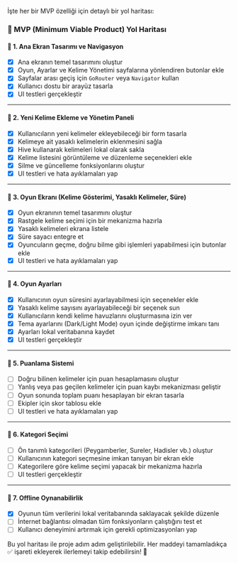 İşte her bir MVP özelliği için detaylı bir yol haritası:

### 🔹 MVP (Minimum Viable Product) Yol Haritası

#### 📌 1. Ana Ekran Tasarımı ve Navigasyon
- [x] Ana ekranın temel tasarımını oluştur  
- [x] Oyun, Ayarlar ve Kelime Yönetimi sayfalarına yönlendiren butonlar ekle  
- [x] Sayfalar arası geçiş için `GoRouter` veya `Navigator` kullan  
- [x] Kullanıcı dostu bir arayüz tasarla   
- [x] UI testleri gerçekleştir  

---

#### 📌 2. Yeni Kelime Ekleme ve Yönetim Paneli
- [x] Kullanıcıların yeni kelimeler ekleyebileceği bir form tasarla  
- [x] Kelimeye ait yasaklı kelimelerin eklenmesini sağla  
- [x] Hive kullanarak kelimeleri lokal olarak sakla  
- [x] Kelime listesini görüntüleme ve düzenleme seçenekleri ekle  
- [x] Silme ve güncelleme fonksiyonlarını oluştur  
- [x] UI testleri ve hata ayıklamaları yap  

---

#### 📌 3. Oyun Ekranı (Kelime Gösterimi, Yasaklı Kelimeler, Süre)  
- [x] Oyun ekranının temel tasarımını oluştur  
- [x] Rastgele kelime seçimi için bir mekanizma hazırla  
- [x] Yasaklı kelimeleri ekrana listele  
- [x] Süre sayacı entegre et  
- [x] Oyuncuların geçme, doğru bilme gibi işlemleri yapabilmesi için butonlar ekle  
- [x] UI testleri ve hata ayıklamaları yap  

---

#### 📌 4. Oyun Ayarları  
- [x] Kullanıcının oyun süresini ayarlayabilmesi için seçenekler ekle  
- [x] Yasaklı kelime sayısını ayarlayabileceği bir seçenek sun  
- [x] Kullanıcıların kendi kelime havuzlarını oluşturmasına izin ver  
- [x] Tema ayarlarını (Dark/Light Mode) oyun içinde değiştirme imkanı tanı  
- [x] Ayarları lokal veritabanına kaydet  
- [x] UI testleri gerçekleştir  

---

#### 📌 5. Puanlama Sistemi  
- [ ] Doğru bilinen kelimeler için puan hesaplamasını oluştur  
- [ ] Yanlış veya pas geçilen kelimeler için puan kaybı mekanizması geliştir  
- [ ] Oyun sonunda toplam puanı hesaplayan bir ekran tasarla  
- [ ] Ekipler için skor tablosu ekle  
- [ ] UI testleri ve hata ayıklamaları yap  

---

#### 📌 6. Kategori Seçimi  
- [ ] Ön tanımlı kategorileri (Peygamberler, Sureler, Hadisler vb.) oluştur  
- [ ] Kullanıcının kategori seçmesine imkan tanıyan bir ekran ekle  
- [ ] Kategorilere göre kelime seçimi yapacak bir mekanizma hazırla  
- [ ] UI testleri gerçekleştir  

---

#### 📌 7. Offline Oynanabilirlik  
- [x] Oyunun tüm verilerini lokal veritabanında saklayacak şekilde düzenle  
- [ ] İnternet bağlantısı olmadan tüm fonksiyonların çalıştığını test et  
- [ ] Kullanıcı deneyimini artırmak için gerekli optimizasyonları yap  

Bu yol haritası ile proje adım adım geliştirilebilir. Her maddeyi tamamladıkça ✅ işareti ekleyerek ilerlemeyi takip edebilirsin! 🚀  
